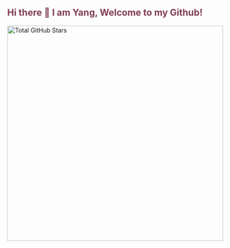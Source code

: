 ## <span style="color: #7F3E55;">Hi there 👋 I am Yang, Welcome to my Github!</span>
<!-- 显示 GitHub 累积 star 数，通过 width 属性调整大小 -->

<img src="https://github-readme-stats.vercel.app/api?username=AZYoung233&count_private=true&show_icons=true&include_all_commits=true&bg_color=fff&text_color=7F3E55&icon_color=7F3E55&title_color=7F3E55&show_issues=true&show_prs=true&&show_contribs=true" width="500" alt="Total GitHub Stars">

<!--
**AZYoung233/AZYoung233** is a ✨ _special_ ✨ repository because its `README.md` (this file) appears on your GitHub profile.

Here are some ideas to get you started:

- 🔭 I’m currently working on ...
- 🌱 I’m currently learning ...
- 👯 I’m looking to collaborate on ...
- 🤔 I’m looking for help with ...
- 💬 Ask me about ...
- 📫 How to reach me: ...
- 😄 Pronouns: ...
- ⚡ Fun fact: ...
-->

